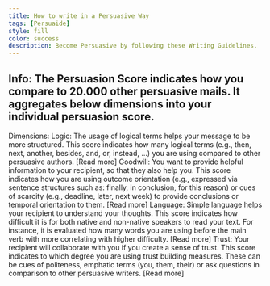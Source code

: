 ```yaml
---
title: How to write in a Persuasive Way
tags: [Persuaide]
style: fill
color: success
description: Become Persuasive by following these Writing Guidelines.
---
```


## Info: The Persuasion Score indicates how you compare to 20.000 other persuasive mails. It aggregates below dimensions into your individual persuasion score.

Dimensions:
Logic: The usage of logical terms helps your message to be more structured. This score indicates how many logical terms (e.g., then, next, another, besides, and, or, instead, ...) you are using compared to other persuasive authors. [Read more]
Goodwill: You want to provide helpful information to your recipient, so that they also help you. This score indicates how you are using outcome orientation (e.g., expressed via sentence structures such as: finally, in conclusion, for this reason) or cues of scarcity (e.g., deadline, later, next week) to provide conclusions or temporal orientation to them.  [Read more]
Language: Simple language helps your recipient to understand your thoughts. This score indicates how difficult it is for both native and non-native speakers to read your text. For instance, it is evaluated how many words you are using before the main verb with more correlating with higher difficulty. [Read more]
Trust: Your recipient will collaborate with you if you create a sense of trust. This score indicates to which degree you are using trust building measures. These can be cues of politeness, emphatic terms (you, them, their) or ask questions in comparison to other persuasive writers. [Read more]
